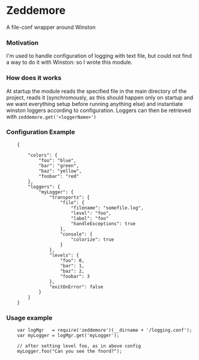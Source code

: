 Zeddemore
=========

A file-conf wrapper around Winston

### Motivation

I'm used to handle configuration of logging with text file, but could not find a way to do it with Winston: so I wrote this module.

### How does it works

At startup the module reads the specified file in the main directory of the project, reads it (synchromously, as this should happen only on startup and we want everything setup before running anything else) and instantiate winston loggers according to configuration. Loggers can then be retrieved with `zeddemore.get('<loggerName>')`


### Configuration Example


        {

            "colors": {
                "foo": "blue",
                "bar": "green",
                "baz": "yellow",
                "foobar": "red"
            },
            "loggers": {
                "myLogger": {
                    "transports": {
                        "file": {
                            "filename": "somefile.log",
                            "level": "foo",
                            "label": "foo"
                            "handleExceptions": true
                        },
                        "console": {
                            "colorize": true
                        }
                    },
                    "levels": {
                        "foo": 0,
                        "bar": 1,
                        "baz": 2,
                        "foobar": 3
                    },
                    "exitOnError": false
                }
            }
        }

### Usage example

        var logMgr   = require('zeddemore')(__dirname + '/logging.conf');
        var myLogger = logMgr.get('myLogger');

        // after setting level foo, as in above config
        myLogger.foo("Can you see the fnord?");

